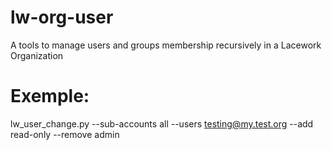 # lw-org-user
A tools to manage users and groups membership recursively in a Lacework Organization


# Exemple:

lw_user_change.py --sub-accounts all --users testing@my.test.org --add read-only --remove admin
